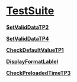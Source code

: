 [TestSuite](../WebDriver/TestSuite.cs "source code")
============
**[SetValidDataTP2](../WebDriver/SetValidDataTP2.cs "source code")**

**[SetValidDataTP4](../WebDriver/SetValidDataTP2.cs "source code")**

**[CheckDefaultValueTP1](../WebDriver/CheckDefaultValueTP1.cs "source code")**

**[DisplayFormatLablel](../WebDriver/DisplayFormatLabel.cs "source code")**

**[CheckPreloadedTimeTP3](../WebDriver/CheckPreloadedTimeTP3.cs "source code")**
